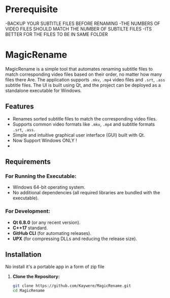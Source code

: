 # Prerequisite 

-BACKUP YOUR SUBTITLE FILES BEFORE RENAMING
-THE NUMBERS OF VIDEO FILES SHOULD MATCH THE NUMBER OF SUBTILTE FILES
-ITS BETTER FOR THE FILES TO BE IN SAME FOLDER

# MagicRename

MagicRename is a simple tool that automates renaming subtitle files to match corresponding video files based on their order, no matter how many files there Are. The application supports `.mkv`, `.mp4` video files and `.srt`, `.ass` subtitle files. The UI is built using Qt, and the project can be deployed as a standalone executable for Windows.

## Features

- Renames sorted subtitle files to match the corresponding video files.
- Supports common video formats like `.mkv`, `.mp4` and subtitle formats `.srt`, `.ass`.
- Simple and intuitive graphical user interface (GUI) built with Qt.
- Now Support Windows ONLY !
- 
## Requirements

### For Running the Executable:
- Windows 64-bit operating system.
- No additional dependencies (all required libraries are bundled with the executable).
  
### For Development:
- **Qt 6.8.0** (or any recent version).
- **C++17** standard.
- **GitHub CLI** (for automating releases).
- **UPX** (for compressing DLLs and reducing the release size).
  
## Installation
No install it's a portable app in a form of zip file


1. **Clone the Repository:**
   ```bash
   git clone https://github.com/Kaywere/MagicRename.git
   cd MagicRename
